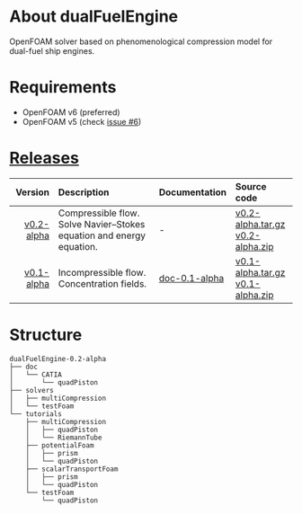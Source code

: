 # About dualFuelEngine
OpenFOAM solver based on phenomenological compression model for dual-fuel ship engines.

# Requirements
- OpenFOAM v6 (preferred)
- OpenFOAM v5 (check [issue #6](https://github.com/StasF1/dualFuelEngine/issues/6)) 

# [Releases](https://github.com/StasF1/dualFuelEngine/releases)
|Version|Description|Documentation|Source code|
|------:|:----------|:------------|:----------|
[v0.2-alpha](https://github.com/StasF1/dualFuelEngine/tree/v0.1-alpha)|Compressible flow. Solve Navier–Stokes equation and energy equation.|-|[v0.2-alpha.tar.gz](https://github.com/StasF1/dualFuelEngine/archive/v0.2-alpha.tar.gz)<br> [v0.2-alpha.zip](https://github.com/StasF1/dualFuelEngine/archive/v0.2-alpha.zip)|
[v0.1-alpha](https://github.com/StasF1/dualFuelEngine/tree/v0.1-alpha)|Incompressible flow. Concentration fields.|[doc-0.1-alpha](https://github.com/StasF1/dualFuelEngine/releases/download/v0.1-alpha/dualFuelEngine-0.1-alpha.pdf)|[v0.1-alpha.tar.gz](https://github.com/StasF1/dualFuelEngine/archive/v0.1-alpha.tar.gz)<br> [v0.1-alpha.zip](https://github.com/StasF1/dualFuelEngine/archive/v0.1-alpha.zip)|

# Structure
```gitignore
dualFuelEngine-0.2-alpha
├── doc
│   └── CATIA
│       └── quadPiston
├── solvers
│   ├── multiCompression
│   └── testFoam
└── tutorials
    ├── multiCompression
    │   ├── quadPiston
    │   └── RiemannTube
    ├── potentialFoam
    │   ├── prism
    │   └── quadPiston
    ├── scalarTransportFoam
    │   ├── prism
    │   └── quadPiston
    └── testFoam
        └── quadPiston
```